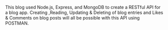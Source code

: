 This blog used Node.js, Express, and MongoDB to create a RESTful API for a blog app. Creating ,Reading, Updating & Deleting of blog entries and  Likes & Comments on blog posts will all be possible with this API using POSTMAN. 
